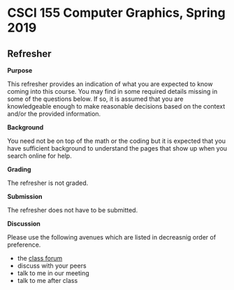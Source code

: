 # CSCI 155 Computer Graphics, Spring 2019
## Refresher

__Purpose__

This refresher provides an indication of what you are expected to know coming into this course. You may find in some required details missing in some of the questions below. If so, it is assumed that you are knowledgeable enough to make reasonable decisions based on the context and/or the provided information.

__Background__

You need not be on top of the math or the coding but it is expected that you have sufficient background to understand the pages that show up when you search online for help.

__Grading__

The refresher is not graded.

__Submission__

The refresher does not have to be submitted.

__Discussion__

Please use the following avenues which are listed in decreasnig order of preference.
- the [class forum](https://habibedu.facebook.com/groups/354167592088891/)
- discuss with your peers
- talk to me in our meeting
- talk to me after class

